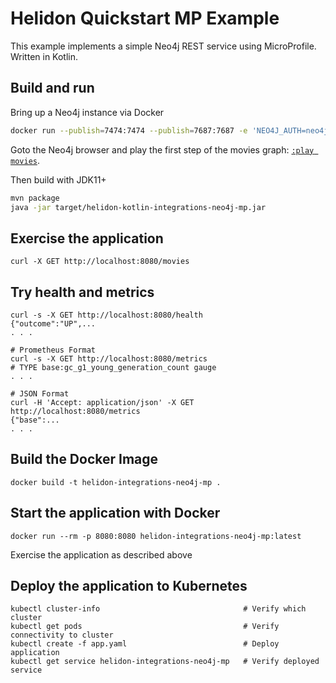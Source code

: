 # Helidon Quickstart MP Example

This example implements a simple Neo4j REST service using MicroProfile. Written in Kotlin.

## Build and run

Bring up a Neo4j instance via Docker

```bash
docker run --publish=7474:7474 --publish=7687:7687 -e 'NEO4J_AUTH=neo4j/secret'  neo4j:4.0
```

Goto the Neo4j browser and play the first step of the movies graph: [`:play movies`](http://localhost:7474/browser/?cmd=play&arg=movies).


Then build with JDK11+
```bash
mvn package
java -jar target/helidon-kotlin-integrations-neo4j-mp.jar
```

## Exercise the application

```
curl -X GET http://localhost:8080/movies

```

## Try health and metrics

```
curl -s -X GET http://localhost:8080/health
{"outcome":"UP",...
. . .

# Prometheus Format
curl -s -X GET http://localhost:8080/metrics
# TYPE base:gc_g1_young_generation_count gauge
. . .

# JSON Format
curl -H 'Accept: application/json' -X GET http://localhost:8080/metrics
{"base":...
. . .

```

## Build the Docker Image

```
docker build -t helidon-integrations-neo4j-mp .
```

## Start the application with Docker

```
docker run --rm -p 8080:8080 helidon-integrations-neo4j-mp:latest
```

Exercise the application as described above

## Deploy the application to Kubernetes

```
kubectl cluster-info                                # Verify which cluster
kubectl get pods                                    # Verify connectivity to cluster
kubectl create -f app.yaml                          # Deploy application
kubectl get service helidon-integrations-neo4j-mp   # Verify deployed service
```
